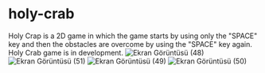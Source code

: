 # holy-crab
Holy Crap is a 2D game in which the game starts by using only the "SPACE" key and then the obstacles are overcome by using the "SPACE" key again. Holy Crab game is in development. 
![Ekran Görüntüsü (48)](https://github.com/CaramelMisto/holy-crab/assets/116724665/c9233a60-bdb9-4908-9999-4b7c75e5e216)
![Ekran Görüntüsü (51)](https://github.com/CaramelMisto/holy-crab/assets/116724665/cae7c3b2-30e3-49e5-bd98-6cf346911d24)
![Ekran Görüntüsü (49)](https://github.com/CaramelMisto/holy-crab/assets/116724665/20f9af32-57e0-4e0f-bf7e-74aeece62f46)
![Ekran Görüntüsü (50)](https://github.com/CaramelMisto/holy-crab/assets/116724665/0d6b6b95-20f8-408e-b7ca-4f43418cc4da)
